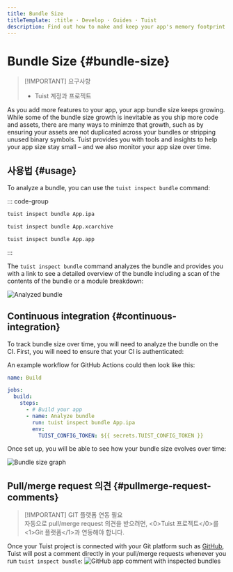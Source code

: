 ```yaml
---
title: Bundle Size
titleTemplate: :title · Develop · Guides · Tuist
description: Find out how to make and keep your app's memory footprint as small as possible.
---
```


# Bundle Size {#bundle-size}

> [!IMPORTANT] 요구사항
>
> - <LocalizedLink href="/server/introduction/accounts-and-projects">Tuist 계정과 프로젝트</LocalizedLink>

As you add more features to your app, your app bundle size keeps growing. While some of the bundle size growth is inevitable as you ship more code and assets, there are many ways to minimze that growth, such as by ensuring your assets are not duplicated across your bundles or stripping unused binary symbols. Tuist provides you with tools and insights to help your app size stay small – and we also monitor your app size over time.

## 사용법 {#usage}

To analyze a bundle, you can use the `tuist inspect bundle` command:

::: code-group

```bash [Analyze an .ipa]
tuist inspect bundle App.ipa
```

```bash [Analyze an .xcarchive]
tuist inspect bundle App.xcarchive
```

```bash [Analyze an app bundle]
tuist inspect bundle App.app
```

:::

The `tuist inspect bundle` command analyzes the bundle and provides you with a link to see a detailed overview of the bundle including a scan of the contents of the bundle or a module breakdown:

![Analyzed bundle](/images/guides/develop/bundle-size/analyzed-bundle.png)

## Continuous integration {#continuous-integration}

To track bundle size over time, you will need to analyze the bundle on the CI. First, you will need to ensure that your CI is <LocalizedLink href="/guides/automate/continuous-integration#authentication">authenticated</LocalizedLink>:

An example workflow for GitHub Actions could then look like this:

```yaml
name: Build

jobs:
  build:
    steps:
      - # Build your app
      - name: Analyze bundle
        run: tuist inspect bundle App.ipa
        env:
          TUIST_CONFIG_TOKEN: ${{ secrets.TUIST_CONFIG_TOKEN }}
```

Once set up, you will be able to see how your bundle size evolves over time:

![Bundle size graph](/images/guides/develop/bundle-size/bundle-size-graph.png)

## Pull/merge request 의견 {#pullmerge-request-comments}

> [!IMPORTANT] GIT 플랫폼 연동 필요\
> 자동으로 pull/merge request 의견을 받으려면, <0>Tuist 프로젝트</0>를 <1>Git 플랫폼</1>과 연동해야 합니다.

Once your Tuist project is connected with your Git platform such as [GitHub](https://github.com), Tuist will post a comment directly in your pull/merge requests whenever you run `tuist inspect bundle`:
![GitHub app comment with inspected bundles](/images/guides/develop/bundle-size/github-app-with-bundles.png)
